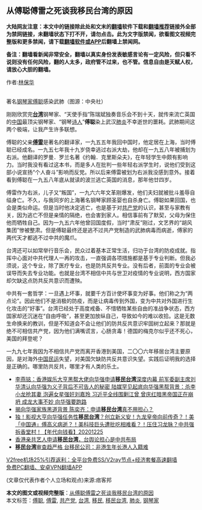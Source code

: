  <h2>从傅聪傅雷之死谈我移民台湾的原因</h2> <p class="notice"><b>大陆网友注意：本文中的链接除此处和文末的<a href="https://github.com/bannedbook/fanqiang" >翻墙</a>软件下载和<a href="https://github.com/killgcd/justmysocks/blob/master/README.md">翻墙推荐</a>链接外全部为禁网链接，未翻墙状态下打不开，请勿点击。此为文字版禁闻，欲看图文视频完整版和更多禁闻，请下载<a href="https://github.com/bannedbook/fanqiang">翻墙软件或APP</a>后翻墙上禁闻网。</p><p>备注：翻墙看新闻非常安全，翻墙以真实身份发表敏感言论有一定风险，但只看不说则没有任何风险，翻的人太多，政府管不过来，也不管。信息自由是天赋人权，请放心大胆的翻墙。</b></p>  <div class="entry"> <p>作者:<span class='wp_keywordlink'><a href="https://www.bannedbook.org/forum10/topic383.html" title="林保华" target="_blank">林保华</a></span></p> <p><br /> 著名<a href="https://www.bannedbook.org/bnews/tag/%e9%92%a2%e7%90%b4%e5%ae%b6/" class="st_tag internal_tag" rel="tag" title="标签 钢琴家 下的日志">钢琴家</a><a href="https://www.bannedbook.org/bnews/tag/%e5%82%85%e8%81%aa/" class="st_tag internal_tag" rel="tag" title="标签 傅聪 下的日志">傅聪</a>感染武肺（图源：中央社） </p> <p> 刚刚欣赏完<strong><a href="https://www.bannedbook.org/bnews/tag/%e5%8f%b0%e6%b9%be/" class="st_tag internal_tag" rel="tag" title="标签 台湾 下的日志">台湾</a></strong>钢琴家、“天使手指”陈瑞斌独奏音乐会不到十天，就传来流亡英国的<span class='wp_keywordlink_affiliate'><a href="https://www.bannedbook.org/" title="中国" target="_blank">中国</a></span>最顶尖钢琴家、“钢琴<span class='wp_keywordlink'><a href="https://www.bannedbook.org/forum11/topic295.html" title="禁片：诗人的悲歌" target="_blank">诗人</a></span>”<strong>傅聪</strong>染上武汉<a href="https://www.bannedbook.org/bnews/tag/%e8%82%ba%e7%82%8e/" class="st_tag internal_tag" rel="tag" title="标签 肺炎 下的日志">肺炎</a>不幸逝世的噩耗。武肺期间这两个极端，让我产生许多联想。 </p>  <p>傅聪的父亲<strong><a href="https://www.bannedbook.org/bnews/tag/%E5%82%85%E9%9B%B7/" class="st_tag internal_tag" rel="tag" title="标签 傅雷 下的日志">傅雷</a></strong>是著名的翻译家，一九五五年我回中国时，他定居在上海，当时傅聪已经成名。一九五七年我十九岁侥幸逃过右派大劫，他却在一九五八年被捕划为右派。他翻译的罗曼．罗兰名著《约翰．克里斯朵夫》，在年轻学生中颇有影响力。当时我没有看过这本书，而是多人在批判一些年轻右派学生时，说他们受到这部小说宣扬“个人奋斗”影响而反党。所以后来傅雷被划为右派我没感到意外。接着看到傅聪在一九五八年底从就读的波兰逃亡英国的消息，那年他廿四岁。 </p> <p>傅雷作为右派，儿子又“叛国”，一九六六年文革刚爆发，他们夫妇就被批斗羞辱自缢身亡。不久，与我同岁的上海著名钢琴家顾圣婴也自杀身亡。傅聪如果回国，也会是类似命运。但是当时他决定逃亡，也是基于对<a href="https://www.bannedbook.org/bnews/tag/%e5%85%b1%e4%ba%a7%e5%85%9a/" class="st_tag internal_tag" rel="tag" title="标签 共产党 下的日志">共产党</a>的认识，甚至与家教有关，因为逃亡不但是亲情的隔绝，也会害到家人。相信事前有了默契，父母为保住他而牺牲自己。因为一九五六年他曾回国度假，当时“肃反”刚过，文艺界的“胡风集团”惨被整肃。但是傅聪最终还是逃不过共产党制造的武肺病毒而病逝，傅家的两代天才都逃不过中共的魔爪。 </p> <p>台湾还可以如常举行音乐会，民众过着基本正常生活，归功于台湾的防疫成就。指挥中心面对中共代理人一再的攻击，一直强调各项措施都是基于专业判断。但我必须说，这个专业，除了医疗专业，也是防共反共专业。没有后者，前面的专业会被误导而失去专业功能。也就是台湾不相信中共与世卫对疫情的专业说明，西方国家却欠缺这点防共反共意识而遭殃。 </p>  <p>中共有一套哲学：一旦遇上坏事，就要千方百计使坏事变为好事。他们称之为“两点论”。因此他们不是消极的防疫，而是让病毒传到外国，变为中共对外国进行生化攻击的“好事”。台湾已经处于高度戒备、不惜牺牲某些自由的准战争状态，西方国家却还沉迷在“自由呼吸”，甚至更加放纵自己，导致如今的难以收拾。这是无数生命换来的教训，但是不知道会不会让他们的防共反共意识牢固树立起来？那就是绝不可相信共产党，因为他们满嘴谎言，心肠贪毒！德国的梅克尔似乎还不死心，美国的拜登呢？ </p> <p>一九九七年我因为不相信共产党而离开香港到美国，二〇〇六年移居台湾主要原因，是对海外<span class='wp_keywordlink'><a href="https://www.bannedbook.org/forum53/" title="中国民运论坛" target="_blank">中国民运</a></span>失望，对美国欠缺防共反共意识失望。实践后证明我的选择是正确的。哪里防共反共，哪里才有人类的乐土。 </p> <ul class='op-related-articles' title='相关阅读'> <li><a href='https://www.bannedbook.org/bnews/comments/20201228/1456205.html' target='_blank'>李燕铭：香港娱乐大亨黑帮大佬向华强申请<b>移民台湾</b>深度内幕 前军委副主席刘华清认向华强为义子背后不可告人的秘密 陆媒罕见起底向华强黑帮背景：杀李小龙抢其妻 泡遍女星强奸刘嘉玲 习近平全线围剿江曾 曾庆红暗黑帝国正在崩坍 成龙大事不妙 向华强要跑路</a></li> <li><a href='https://www.bannedbook.org/bnews/yule/20201226/1455085.html' target='_blank'>揭向华强家族黑道背景 陈奕齐：申请<b>移民台湾</b>真不用担心？</a></li> <li><a href='https://www.bannedbook.org/bnews/taiwannews/20201225/1454923.html' target='_blank'>独！影视大亨向华强任务性<b>移民台湾</b>？创立新义安！九龙皇帝向前传奇？！美「中国通」傅高义病逝？！美科技巨头遭批吃相难看？！压住习龙脉？中共强拆香堂村！【年代向钱看】20201225</a></li> <li><a href='https://www.bannedbook.org/bnews/headline/20201225/1454410.html' target='_blank'>香港亲共艺人申请<b>移民台湾</b>，台舆论担心是中共布局</a></li> <li><a href='https://www.bannedbook.org/bnews/headline/20201220/1451716.html' target='_blank'><b>移民台湾</b>审查趋严格 台移民公司：非港生年长港人入籍难</a></li> </ul> <p class="texttj"> <a href="https://github.com/bannedbook/fanqiang/wiki/V2ray%E6%9C%BA%E5%9C%BA" target="_blank">V2free机场25%引荐返利：全平台免费SS/V2ray节点+经济套餐高速翻墙</a><br/> <a href="https://github.com/bannedbook/fanqiang/wiki/%E7%A6%81%E9%97%BB%E7%BD%91%E5%AE%89%E5%8D%93%E7%BF%BB%E5%A2%99%E6%96%B0%E9%97%BBAPP" target="_blank">免费PC翻墙、安卓VPN翻墙APP</a></p><p> (文章仅代表作者个人立场和观点)来源:痞客邦</p> <a name='sharetosocial'></a>       <div><b>本文的图文或视频完整版</b>：<a href='https://www.bannedbook.org/bnews/comments/20210101/1458900.html'>从傅聪傅雷之死谈我移民台湾的原因</a></div>  </div><!--END ENTRY--> <div class="postfooter"> <div>本文标签：<a href="https://www.bannedbook.org/bnews/tag/%e5%82%85%e8%81%aa/" rel="tag">傅聪</a>, <a href="https://www.bannedbook.org/bnews/tag/%E5%82%85%E9%9B%B7/" rel="tag">傅雷</a>, <a href="https://www.bannedbook.org/bnews/tag/%e5%85%b1%e4%ba%a7%e5%85%9a/" rel="tag">共产党</a>, <a href="https://www.bannedbook.org/bnews/tag/%e5%8f%b0%e6%b9%be/" rel="tag">台湾</a>, <a href="https://www.bannedbook.org/bnews/tag/%e7%a7%bb%e6%b0%91/" rel="tag">移民</a>, <a href="https://www.bannedbook.org/bnews/tag/%E7%A7%BB%E6%B0%91%E5%8F%B0%E6%B9%BE/" rel="tag">移民台湾</a>, <a href="https://www.bannedbook.org/bnews/tag/%e8%82%ba%e7%82%8e/" rel="tag">肺炎</a>, <a href="https://www.bannedbook.org/bnews/tag/%e9%92%a2%e7%90%b4%e5%ae%b6/" rel="tag">钢琴家</a></div>  </div><!--END POSTFOOTER--> 